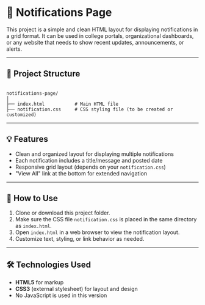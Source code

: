 
# 📢 Notifications Page

This project is a simple and clean HTML layout for displaying notifications in a grid format. It can be used in college portals, organizational dashboards, or any website that needs to show recent updates, announcements, or alerts.

---

## 📁 Project Structure

```

notifications-page/
│
├── index.html           # Main HTML file
├── notification.css     # CSS styling file (to be created or customized)

```

---

## 💡 Features

- Clean and organized layout for displaying multiple notifications
- Each notification includes a title/message and posted date
- Responsive grid layout (depends on your `notification.css`)
- "View All" link at the bottom for extended navigation

---

## 🔧 How to Use

1. Clone or download this project folder.
2. Make sure the CSS file `notification.css` is placed in the same directory as `index.html`.
3. Open `index.html` in a web browser to view the notification layout.
4. Customize text, styling, or link behavior as needed.

---

## 🛠 Technologies Used

- **HTML5** for markup
- **CSS3** (external stylesheet) for layout and design
- No JavaScript is used in this version

